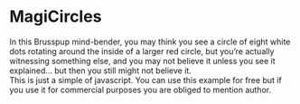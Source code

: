 # MagiCircles
In this Brusspup mind-bender, you may think you see a circle of eight white dots rotating around the inside of a larger red circle, but you’re actually witnessing something else, and you may not believe it unless you see it explained… but then you still might not believe it.                    
This is just a simple of javascript.
You can use this example for free but if you use it for commercial purposes you are obliged to mention author.
